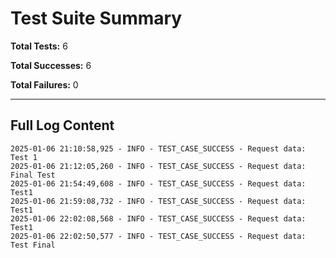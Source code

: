 # Test Suite Summary

**Total Tests:** 6

**Total Successes:** 6

**Total Failures:** 0

---

## Full Log Content

```
2025-01-06 21:10:58,925 - INFO - TEST_CASE_SUCCESS - Request data: Test 1
2025-01-06 21:12:05,260 - INFO - TEST_CASE_SUCCESS - Request data: Final Test
2025-01-06 21:54:49,608 - INFO - TEST_CASE_SUCCESS - Request data: Test1
2025-01-06 21:59:08,732 - INFO - TEST_CASE_SUCCESS - Request data: Test1
2025-01-06 22:02:08,568 - INFO - TEST_CASE_SUCCESS - Request data: Test1
2025-01-06 22:02:50,577 - INFO - TEST_CASE_SUCCESS - Request data: Test Final
```
